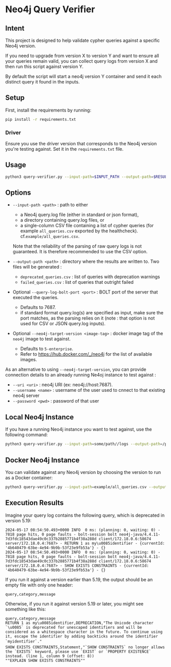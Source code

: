 # Neo4j Query Verifier

## Intent

This project is designed to help validate cypher queries against a specific Neo4j version.

If you need to upgrade from version X to version Y and want to ensure all your queries remain valid, you can collect query logs from version X and then run this script against version Y.

By default the script will start a neo4j version Y container and send it each distinct query it found in the inputs.

## Setup

First, install the requirements by running:

```bash
pip install -r requirements.txt
```

### Driver

Ensure you use the driver version that corresponds to the Neo4j version you're testing against. Set it in the `requirements.txt` file.

## Usage

```bash
python3 query-verifier.py --input-path=$INPUT_PATH --output-path=$RESULT_OUTPUT_PATH
```

## Options

- `--input-path <path>` : path to either 
  - a Neo4j query.log file (either in standard or json format), 
  - a directory containing query.log files, or 
  - a single-column CSV file containing a list of cypher queries (for example `all_queries.csv` exported by the healthcheck). cf.`example/all_queries.csv`.
  
  Note that the reliability of the parsing of raw query logs is not guaranteed. It is therefore recommended to use the CSV option.
- `--output-path <path>` : directory where the results are written to. Two files will be generated :
  - `deprecated_queries.csv` : list of queries with deprecation warnings
  - `failed_queries.csv` : list of queries that outright failed
- Optional `--query-log-bolt-port <port>` : BOLT port of the server that executed the queries.
  - Defaults to 7687. 
  - if standard format query.log(s) are specified as input, make sure the port matches, as the parsing relies on it (note : that option is not used for CSV or JSON query.log inputs).
- Optional `--neo4j-target-version <image-tag>` : docker image tag of the `neo4j` image to test against. 
  - Defaults to `5-enterprise`. 
  - Refer to https://hub.docker.com/_/neo4j for the list of available images.


As an alternative to using `--neo4j-target-version`, you can provide connection details to an already running Ne4oj instance to test against :
- `--uri <uri>` : neo4j URI (ex: neo4j://host:7687).
- `--username <name>` : username of the user used to cnnect to that existing neo4j server
- `--password <pwd>` : password of that user


## Local Neo4j Instance

If you have a running Neo4j instance you want to test against, use the following command:

```bash
python3 query-verifier.py --input-path=some/path//logs --output-path=/path/to/output --uri=neo4j://localhost:7687 --username=neo4j --password=mypassword
```

## Docker Neo4j Instance

You can validate against any Neo4j version by choosing the version to run as a Docker container:

```bash
python3 query-verifier.py --input-path=example/all_queries.csv --output-path=./output --neo4j-target-version=5.19.0-enterprise
```

## Execution Results

Imagine your query log contains the following query, which is deprecated in version 5.19:

```plaintext
2024-05-17 08:54:50.493+0000 INFO  0 ms: (planning: 0, waiting: 0) - 7818 page hits, 0 page faults - bolt-session bolt neo4j-java/4.4.11-7d3fdc18543dae49c0c337b2885771b4f38a288d client/172.18.0.6:58674 server/172.18.0.4:7687> - RETURN 1 as my\u0085identifier - {currentId: '4b640479-63be-4e94-9b9b-53f23e9fb53a'} - {}
2024-05-17 08:54:50.493+0000 INFO  0 ms: (planning: 0, waiting: 0) - 7818 page hits, 0 page faults - bolt-session bolt neo4j-java/4.4.11-7d3fdc18543dae49c0c337b2885771b4f38a288d client/172.18.0.6:58674 server/172.18.0.4:7687> - SHOW EXISTS CONSTRAINTS - {currentId: '4b640479-63be-4e94-9b9b-53f23e9fb53a'} - {}
```

If you run it against a version earlier than 5.19, the output should be an empty file with only one header:

```plaintext
query,category,message
```

Otherwise, if you run it against version 5.19 or later, you might see something like this:

```plaintext
query,category,message
RETURN 1 as my\u0085identifier,DEPRECATION,"The Unicode character `\u0085` is deprecated for unescaped identifiers and will be considered as a whitespace character in the future. To continue using it, escape the identifier by adding backticks around the identifier `myidentifier`."
SHOW EXISTS CONSTRAINTS,Statement,"`SHOW CONSTRAINTS` no longer allows the `EXISTS` keyword, please use `EXIST` or `PROPERTY EXISTENCE` instead. (line 1, column 9 (offset: 8))
""EXPLAIN SHOW EXISTS CONSTRAINTS""
```